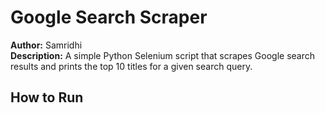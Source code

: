 # Google Search Scraper

**Author:** Samridhi  
**Description:** A simple Python Selenium script that scrapes Google search results and prints the top 10 titles for a given search query.

## How to Run


